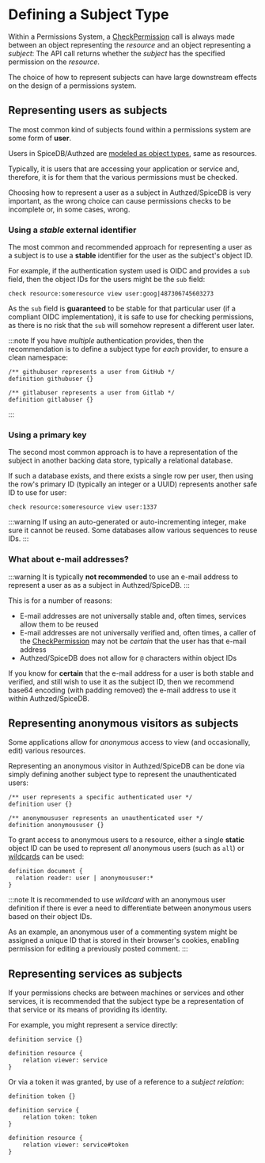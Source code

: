 # Defining a Subject Type

Within a Permissions System, a [CheckPermission] call is always made between an object representing the *resource* and an object representing a *subject*: The API call returns whether the *subject* has the specified permission on the *resource*.

[CheckPermission]: https://buf.build/authzed/api/docs/main:authzed.api.v1#CheckPermission

The choice of how to represent subjects can have large downstream effects on the design of a permissions system.

## Representing users as subjects

The most common kind of subjects found within a permissions system are some form of **user**.

Users in SpiceDB/Authzed are [modeled as object types], same as resources.

[modeled as object types]: https://authzed.com/blog/why-model-users/

Typically, it is users that are accessing your application or service and, therefore, it is for them that the various permissions must be checked.

Choosing how to represent a user as a subject in Authzed/SpiceDB is very important, as the wrong choice can cause permissions checks to be incomplete or, in some cases, wrong.

### Using a *stable* external identifier

The most common and recommended approach for representing a user as a subject is to use a **stable** identifier for the user as the subject's object ID.

For example, if the authentication system used is OIDC and provides a `sub` field, then the object IDs for the users might be the `sub` field:

```
check resource:someresource view user:goog|487306745603273
```

As the `sub` field is **guaranteed** to be stable for that particular user (if a compliant OIDC implementation), it is safe to use for checking permissions, as there is no risk that the `sub` will somehow represent a different user later.

:::note
If you have *multiple* authentication provides, then the recommendation is to define a subject type for *each* provider, to ensure a clean namespace:

```zed
/** githubuser represents a user from GitHub */
definition githubuser {}

/** gitlabuser represents a user from Gitlab */
definition gitlabuser {}
```

:::

### Using a primary key

The second most common approach is to have a representation of the subject in another backing data store, typically a relational database.

If such a database exists, and there exists a single row per user, then using the row's primary ID (typically an integer or a UUID) represents another safe ID to use for user:

```
check resource:someresource view user:1337
```

:::warning
If using an auto-generated or auto-incrementing integer, make sure it cannot be reused.
Some databases allow various sequences to reuse IDs.
:::

### What about e-mail addresses?

:::warning
It is typically **not recommended** to use an e-mail address to represent a user as as a subject in Authzed/SpiceDB.
:::

This is for a number of reasons:

- E-mail addresses are not universally stable and, often times, services allow them to be reused
- E-mail addresses are not universally verified and, often times, a caller of the [CheckPermission] may not be *certain* that the user has that e-mail address
- Authzed/SpiceDB does not allow for `@` characters within object IDs

If you know for **certain** that the e-mail address for a user is both stable and verified, and still wish to use it as the subject ID, then we recommend base64 encoding (with padding removed) the e-mail address to use it within Authzed/SpiceDB.

## Representing anonymous visitors as subjects

Some applications allow for *anonymous* access to view (and occasionally, edit) various resources.

Representing an anonymous visitor in Authzed/SpiceDB can be done via simply defining another subject type to represent the unauthenticated users:

```zed
/** user represents a specific authenticated user */
definition user {}

/** anonymoususer represents an unauthenticated user */
definition anonymoususer {}
```

To grant access to anonymous users to a resource, either a single **static** object ID can be used to represent *all* anonymous users (such as `all`) or [wildcards] can be used:

```zed title="document with anonymous user wildcard allowed"
definition document {
  relation reader: user | anonymoususer:*
}
```

[wildcards]: /reference/schema-lang.md#wildcards

:::note
It is recommended to use *wildcard* with an anonymous user definition if there is ever a need to differentiate between anonymous users based on their object IDs.

As an example, an anonymous user of a commenting system might be assigned a unique ID that is stored in their browser's cookies, enabling permission for editing a previously posted comment.
:::

## Representing services as subjects

If your permissions checks are between machines or services and other services, it is recommended that the subject type be a representation of that service or its means of providing its identity.

For example, you might represent a service directly:

```zed
definition service {}

definition resource {
    relation viewer: service
}
```

Or via a token it was granted, by use of a reference to a *subject relation*:

```zed
definition token {}

definition service {
    relation token: token
}

definition resource {
    relation viewer: service#token
}
```
